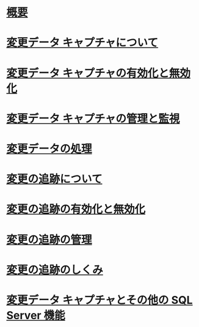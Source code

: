 # [概要](track-data-changes-sql-server.md)  
# [変更データ キャプチャについて](about-change-data-capture-sql-server.md)  
# [変更データ キャプチャの有効化と無効化](enable-and-disable-change-data-capture-sql-server.md)  
# [変更データ キャプチャの管理と監視](administer-and-monitor-change-data-capture-sql-server.md)  
# [変更データの処理](work-with-change-data-sql-server.md)  
# [変更の追跡について](about-change-tracking-sql-server.md)  
# [変更の追跡の有効化と無効化](enable-and-disable-change-tracking-sql-server.md)  
# [変更の追跡の管理](manage-change-tracking-sql-server.md)  
# [変更の追跡のしくみ](work-with-change-tracking-sql-server.md)  
# [変更データ キャプチャとその他の SQL Server 機能](change-data-capture-and-other-sql-server-features.md)  
